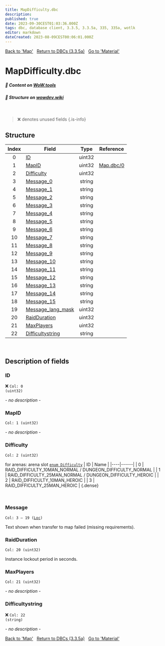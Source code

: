 ```yaml
---
title: MapDifficulty.dbc
description:
published: true
date: 2023-09-30CEST01:03:36.000Z
tags: dbc, database client, 3.3.5, 3.3.5a, 335, 335a, wotlk
editor: markdown
dateCreated: 2023-08-09CEST00:06:01.000Z
---
```

<a href="https://trinitycore.info/files/DBC/335/map" class="mt-5 v-btn v-btn--depressed v-btn--flat v-btn--outlined theme--light v-size--default darkblue--text text--lighten-3"><span class="v-btn__content"><i aria-hidden="true" class="v-icon notranslate v-icon--left mdi mdi-arrow-left theme--light"></i><span>Back to 'Map'</span></span></a>&nbsp;&nbsp;&nbsp;<a href="https://trinitycore.info/files/DBC/335/DBC" class="mt-5 v-btn v-btn--depressed v-btn--flat v-btn--outlined theme--light v-size--default darkblue--text text--lighten-3"><span class="v-btn__content"><i aria-hidden="true" class="v-icon notranslate v-icon--left mdi mdi-home-outline theme--light"></i><span>Return to DBCs (3.3.5a)</span></span></a>&nbsp;&nbsp;&nbsp;<a href="https://trinitycore.info/files/DBC/335/material" class="mt-5 v-btn v-btn--depressed v-btn--flat v-btn--outlined theme--light v-size--default darkblue--text text--lighten-3"><span class="v-btn__content"><span>Go to 'Material'</span><i aria-hidden="true" class="v-icon notranslate v-icon--right mdi mdi-arrow-right theme--light"></i></span></a>

# MapDifficulty.dbc
##### :open_book: Content on [WoW.tools](https://wow.tools/dbc/?dbc=mapdifficulty&build=3.3.5.12340)
##### :pencil: Structure on [wowdev.wiki](https://wowdev.wiki/DB/MapDifficulty)
&nbsp;

> :x: denotes unused fields
{.is-info}


## Structure

| Index | Field | Type | Reference |
| :---: | --- | :---: | --- |
| 0 | [ID](#id) | uint32 |  |
| 1 | [MapID](#mapid) | uint32 | [Map.dbc/0](/files/DBC/335/map#id) |
| 2 | [Difficulty](#difficulty) | uint32 |  |
| 3 | [Message_0](#message) | string |  |
| 4 | [Message_1](#message) | string |  |
| 5 | [Message_2](#message) | string |  |
| 6 | [Message_3](#message) | string |  |
| 7 | [Message_4](#message) | string |  |
| 8 | [Message_5](#message) | string |  |
| 9 | [Message_6](#message) | string |  |
| 10 | [Message_7](#message) | string |  |
| 11 | [Message_8](#message) | string |  |
| 12 | [Message_9](#message) | string |  |
| 13 | [Message_10](#message) | string |  |
| 14 | [Message_11](#message) | string |  |
| 15 | [Message_12](#message) | string |  |
| 16 | [Message_13](#message) | string |  |
| 17 | [Message_14](#message) | string |  |
| 18 | [Message_15](#message) | string |  |
| 19 | [Message_lang_mask](#message) | uint32 |  |
| 20 | [RaidDuration](#raidduration) | uint32 |  |
| 21 | [MaxPlayers](#maxplayers) | uint32 |  |
| 22 | [Difficultystring](#difficultystring) | string |  |
&nbsp;
## Description of fields

### ID
:x: <code>Col: 0 (uint32)</code>

*- no description -*
&nbsp;

### MapID
<code>Col: 1 (uint32)</code>

*- no description -*
&nbsp;

### Difficulty
<code>Col: 2 (uint32)</code>

for arenas: arena slot
 [`enum Difficulty`](https://github.com/TrinityCore/TrinityCore/blob/3.3.5/src/server/shared/DataStores/DBCEnums.h#L278-L290)
| ID | Name |
|----|------|
| 0 | RAID_DIFFICULTY_10MAN_NORMAL / DUNGEON_DIFFICULTY_NORMAL |
| 1 | RAID_DIFFICULTY_25MAN_NORMAL / DUNGEON_DIFFICULTY_HEROIC |
| 2 | RAID_DIFFICULTY_10MAN_HEROIC |
| 3 | RAID_DIFFICULTY_25MAN_HEROIC |
{.dense}

&nbsp;

### Message
<code>Col: 3 &ndash; 19 ([Loc](/how-to/localization))</code>

Text shown when transfer to map failed (missing requirements).
&nbsp;

### RaidDuration
<code>Col: 20 (uint32)</code>

Instance lockout period in seconds.
&nbsp;

### MaxPlayers
<code>Col: 21 (uint32)</code>

*- no description -*
&nbsp;

### Difficultystring
:x: <code>Col: 22 (string)</code>

*- no description -*
&nbsp;

<a href="https://trinitycore.info/files/DBC/335/map" class="mt-5 v-btn v-btn--depressed v-btn--flat v-btn--outlined theme--light v-size--default darkblue--text text--lighten-3"><span class="v-btn__content"><i aria-hidden="true" class="v-icon notranslate v-icon--left mdi mdi-arrow-left theme--light"></i><span>Back to 'Map'</span></span></a>&nbsp;&nbsp;&nbsp;<a href="https://trinitycore.info/files/DBC/335/DBC" class="mt-5 v-btn v-btn--depressed v-btn--flat v-btn--outlined theme--light v-size--default darkblue--text text--lighten-3"><span class="v-btn__content"><i aria-hidden="true" class="v-icon notranslate v-icon--left mdi mdi-home-outline theme--light"></i><span>Return to DBCs (3.3.5a)</span></span></a>&nbsp;&nbsp;&nbsp;<a href="https://trinitycore.info/files/DBC/335/material" class="mt-5 v-btn v-btn--depressed v-btn--flat v-btn--outlined theme--light v-size--default darkblue--text text--lighten-3"><span class="v-btn__content"><span>Go to 'Material'</span><i aria-hidden="true" class="v-icon notranslate v-icon--right mdi mdi-arrow-right theme--light"></i></span></a>
